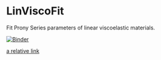 # LinViscoFit
Fit Prony Series parameters of linear viscoelastic materials.

[![Binder](https://mybinder.org/badge_logo.svg)](https://mybinder.org/v2/gh/martin-springer/LinViscoFit/HEAD?urlpath=voila%2Frender%2FLinViscoFit.ipynb)

[a relative link](other_file.md)
